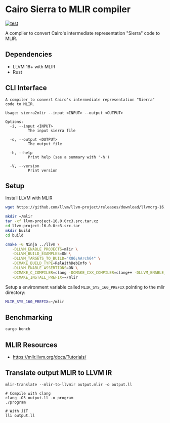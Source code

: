 # Cairo Sierra to MLIR compiler
[![test](https://github.com/lambdaclass/cairo_sierra_to_mlir/actions/workflows/test.yml/badge.svg)](https://github.com/lambdaclass/cairo_sierra_to_mlir/actions/workflows/test.yml)

A compiler to convert Cairo's intermediate representation "Sierra" code to MLIR.

## Dependencies

- LLVM 16+ with MLIR
- Rust

## CLI Interface

```
A compiler to convert Cairo's intermediate representation "Sierra" code to MLIR.

Usage: sierra2mlir --input <INPUT> --output <OUTPUT>

Options:
  -i, --input <INPUT>
          The input sierra file

  -o, --output <OUTPUT>
          The output file

  -h, --help
          Print help (see a summary with '-h')

  -V, --version
          Print version
```

## Setup

Install LLVM with MLIR

```bash
wget https://github.com/llvm/llvm-project/releases/download/llvmorg-16.0.0-rc3/llvm-project-16.0.0rc3.src.tar.xz

mkdir ~/mlir
tar -xf llvm-project-16.0.0rc3.src.tar.xz
cd llvm-project-16.0.0rc3.src.tar
mkdir build
cd build

cmake -G Ninja ../llvm \
   -DLLVM_ENABLE_PROJECTS=mlir \
   -DLLVM_BUILD_EXAMPLES=ON \
   -DLLVM_TARGETS_TO_BUILD="X86;AArch64" \
   -DCMAKE_BUILD_TYPE=RelWithDebInfo \
   -DLLVM_ENABLE_ASSERTIONS=ON \
   -DCMAKE_C_COMPILER=clang -DCMAKE_CXX_COMPILER=clang++ -DLLVM_ENABLE_LLD=ON \
   -DCMAKE_INSTALL_PREFIX=~/mlir
```

Setup a environment variable called `MLIR_SYS_160_PREFIX` pointing to the mlir directory:

```bash
MLIR_SYS_160_PREFIX=~/mlir
```

## Benchmarking

```bash
cargo bench
```

## MLIR Resources
- https://mlir.llvm.org/docs/Tutorials/

## Translate output MLIR to LLVM IR

```
mlir-translate --mlir-to-llvmir output.mlir -o output.ll

# Compile with clang
clang -O3 output.ll -o program
./program

# With JIT
lli output.ll
```
